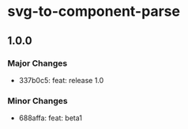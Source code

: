 # svg-to-component-parse

## 1.0.0

### Major Changes

-   337b0c5: feat: release 1.0

### Minor Changes

-   688affa: feat: beta1
